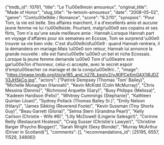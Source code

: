 {"tmdb_id": 10761, "title": "Le T\u00e9moin amoureux", "original_title": "Made of Honor", "slug_title": "le-temoin-amoureux", "date": "2008-05-02", "genre": "Com\u00e9die / Romance", "score": "6.2/10", "synopsis": "Pour Tom, la vie est belle. Ses affaires marchent, il a d'excellents amis et aucune jeune femme ne lui r\u00e9siste. Pourtant, malgr\u00e9 ses copains et ses flirts, Tom n'a qu'une seule meilleure amie : Hannah.Lorsque Hannah part en voyage d'affaires pour six semaines en Ecosse, Tom se surprend \u00e0 trouver sa vie bien vide. C'est d\u00e9cid\u00e9 : quand Hannah rentrera, il la demandera en mariage.Mais \u00e0 son retour, Hannah lui annonce la grande nouvelle : elle est fianc\u00e9e \u00e0 un bel et riche Ecossais. Lorsque la jeune femme demande \u00e0 Tom d'\u00eatre son gar\u00e7on d'honneur, celui-ci accepte, avec le secret espoir d'emp\u00eacher ce mariage et de la conqu\u00e9rir...", "image": "https://image.tmdb.org/t/p/w185_and_h278_bestv2/yJKIPCeXmGAX1jRJDZ1i3JH5kCg.jpg", "actors": ["Patrick Dempsey (Thomas 'Tom' Bailey)", "Michelle Monaghan (Hannah)", "Kevin McKidd (Colin McMurray)", "Chris Messina (Dennis)", "Richmond Arquette (Gary)", "Busy Philipps (Melissa)", "Kadeem Hardison (Felix)", "Whitney Cummings (Stephanie)", "Kathleen Quinlan (Joan)", "Sydney Pollack (Thomas Bailey Sr.)", "Emily Nelson (Hilary)", "James Sikking (Reverend Foote)", "Kevin Sussman (Tiny Shorts Guy)", "Beau Garrett (Gloria)", "Selma Stern (Grandma Pearl)", "Kelly Carlson (Christie - Wife #6)", "Lilly McDowell (Lingerie Salesgirl)", "Corinne Reilly (Restaurant Hostess)", "Craig Susser (Christie's Lawyer)", "Christine Barger (Psycho Blogger)", "Sarah Wright (Sexy Blonde)", "Murray McArthur (Driver in Scotland)"], "comments": [], "recommandations_id": [25195, 6557, 11529, 34806]}